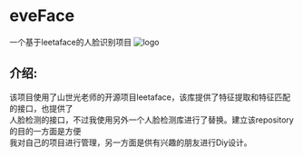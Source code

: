 # eveFace
一个基于leetaface的人脸识别项目
![logo](https://github.com/whlook/eveFace/blob/master/images/logo.PNG)</br>
## 介绍:
该项目使用了山世光老师的开源项目leetaface，该库提供了特征提取和特征匹配的接口，也提供了</br>
人脸检测的接口，不过我使用另外一个人脸检测库进行了替换。建立该repository的目的一方面是方便</br>
我对自己的项目进行管理，另一方面是供有兴趣的朋友进行Diy设计。</br>